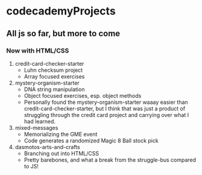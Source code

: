 # codecademyProjects

## All js so far, but more to come

### Now with HTML/CSS

1. credit-card-checker-starter
    * Luhn checksum project
    * Array focused exercises
2. mystery-organism-starter
    * DNA string manipulation
    * Object focused exercises, esp. object methods
    * Personally found the mystery-organism-starter waaay easier than credit-card-checker-starter, but I think that was just a product of struggling through the credit card project and carrying over what I had learned.
3. mixed-messages
    * Memorializing the GME event
    * Code generates a randomized Magic 8 Ball stock pick
4. dasmotos-arts-and-crafts
    * Branching out into HTML/CSS
    * Pretty barebones, and what a break from the struggle-bus compared to JS!